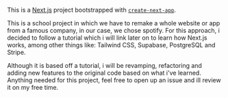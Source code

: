 This is a [Next.js](https://nextjs.org/) project bootstrapped with [`create-next-app`](https://github.com/vercel/next.js/tree/canary/packages/create-next-app).

This is a school project in which we have to remake a whole website or app from a famous company, in our case, we chose spotify.
For this approach, i decided to follow a tutorial which i will link later on to learn how Next.js works, among other things like:
Tailwind CSS, Supabase, PostgreSQL and Stripe.

Although it is based off a tutorial, i will be revamping, refactoring and adding new features to the original code based on what i've learned.
Anything needed for this project, feel free to open up an issue and ill review it on my free time.